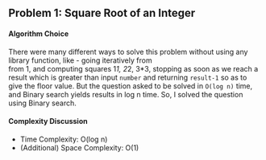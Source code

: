 ## Problem 1: Square Root of an Integer

#### Algorithm Choice
There were many different ways to solve this problem without using any library function, like - going iteratively from  
from 1, and computing squares 1*1, 2*2, 3*3, stopping as soon as we reach a result which is greater than input `number` 
and returning `result-1` so as to give the floor value. But the question asked to be solved in `O(log n)` time, and 
Binary search yields results in log n time. So, I solved the question using Binary search.
 
#### Complexity Discussion
* Time Complexity: O(log n)
* (Additional) Space Complexity: O(1)